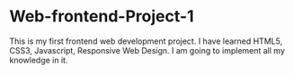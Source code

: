# Web-frontend-Project-1
This is my first frontend web development project. I have learned HTML5, CSS3, Javascript, Responsive Web Design. I am going to implement all my knowledge in it.

